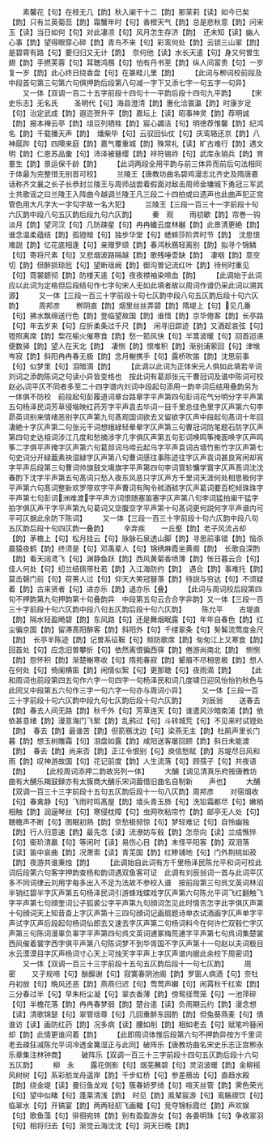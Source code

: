 <!-- { "loadSidebar": true } -->
　　素馨花【句】在枝无几【韵】秋入阑干十二【韵】那茉莉【读】如今已矣【韵】只有兰英菊蕊【韵】霜蟹年时【句】香橙天气【韵】总是悲秋意【韵】问宋玉【读】当日如何【句】对此凄凉【句】风月怎生存济【韵】　还未知【读】幽人心事【韵】望得眼穿心碎【韵】青鸟不来【句】彩鸾何处【韵】云锁三山翠【韵】是碧霄有路【句】要归归又无计【韵】　奈何他【读】水长天逺【句】身又何曽生翅【韵】手撚芙蓉【句】耳聴鸿鴈【句】怕有丹书至【韵】纵人间富贵【句】一岁复一岁【韵】此心终日绕香盘【句】在篆畦儿里【韵】
　　【此词与栁词校前段及中段首句第三句第六句俱押韵后段第八句减一字下又添七字一句五字一句异】
　　又一体【双调一百二十五字前段十四句十一平韵后段十四句九平韵】
　　【宋史乐志】无名氏
　　圣明代【句】海县澄清【韵】惠化洽寰瀛【韵】时康岁足【句】治定武成【韵】遐迩贺升平【韵】嘉坛上【读】昭事神灵【韵】荐明诚【韵】报本禅云亭【韵】俎豆列牺牲【韵】宸心蠲洁【句】明徳荐惟馨【韵】纪鸿名【韵】千载播天声【韵】　燔柴毕【句】云驭回仙仗【句】庆鸾辂还京【韵】八神扈跸【句】四隩来庭【韵】嘉气覆重城【韵】殊常礼【读】旷古难行【韵】遇文明【韵】仁恩苏品彚【句】沛泽被簮缨【韵】祥符锡祚【句】武库永销兵【韵】育羣生【韵】景运保千龄【韵】
　　【此词两段全用平韵与前三体异而前后句法相同于体最为完整惜无别首可校】
　　兰陵王【唐教坊曲名碧鸡漫志北齐史及隋唐嘉话称齐文襄之长子长恭封兰陵王与周师战尝着假面对敌击周师金墉城下勇冠三军武士共歌谣之曰兰陵王入阵曲今越调兰陵王凡三段二十四拍或曰遗声也此曲声犯正宫管色用大凡字大一字勾字故一名大犯】
　　兰陵王【三段一百三十一字前段十句六仄韵中段八句五仄韵后段九句六仄韵】
　　秦　观
　　雨初歇【韵】帘巻一钩淡月【韵】望河汉【句】几防疎星【句】冉冉纎云度林樾【韵】此景清更絶【韵】谁念温柔蕴结【韵】孤镫暗【句】独步华堂【句】蟋蟀莎阶弄时节【韵】　沈思恨难説【韵】忆花底相逢【句】亲赠罗缬【韵】春鸿秋鴈轻离别【韵】拟寻个锦鳞【句】寄将尺素【句】又悲烟波路隔越【韵】歌残唾壶缺【韵】　凄咽【韵】意空切【韵】但醉损琼卮【句】望断瑶阙【韵】御沟曽记流红叶【韵】待何时重见【句】霓裳聼彻【韵】防楼天逺【句】夜夜襟袖染啼血【韵】
　　【此调始于此词应以此词为定格但后段结句作七字句宋人无如此填者故以周词作谱仍采此词以溯其源】
　　又一体【三段一百三十字前段十句七仄韵中段八句五仄韵后段十句六仄韵】
　　周邦彦
　　栁阴直【韵】烟里丝丝弄碧【韵】隋堤上【句】见几番【句】拂水飘绵送行色【韵】登临望故国【韵】谁惜【韵】京华倦客【韵】长亭路【句】年去岁来【句】应折柔条过千尺【韵】　闲寻旧踪迹【韵】又酒趁哀弦【句】镫照离席【韵】棃花榆火催寒食【韵】愁一箭风快【句】半篙波暖【句】回首迢递便数驿【韵】望人在天北【韵】　凄恻【韵】恨堆积【韵】渐别浦萦回【句】津堠岑寂【韵】斜阳冉冉春无极【韵】念月榭携手【句】露桥吹笛【韵】沈思前事【句】似梦里【句】泪暗滴【韵】
　　【此调以此词为正体宋元人俱如此填若辛词刘词之添韵陈词之句读小异皆变格也　按此词有葛郯张元干曹冠词及谱中陈词可校赵必词平仄不同者多至二十四字谱内刘词中段起句添用一韵辛词后结用叠韵另为一体俱不防校　前段起句彭履道词章台路章字平声第四句彭词花气分明分字平声第五句杨泽民词芳草侵堦映红药芳字平声袁去华词一目千里总佳色里字仄声第六句李昴英词别来情绪恶别字仄声第九句髙观国词欲去又留欲字仄声中段起句髙词十年回凄絶十字仄声第二句张元干词想蛾緑轻晕晕字仄声第三句曹冠词防笔题石防字仄声第四句史达祖词涉江几度和愁摘涉字几字俱仄声第五句彭词唤鸣筝掩面唤字仄声鸣筝二字俱平声掩字仄声第六句葛郯词乌啼云起乌字平声袁词古墙竹影竹字仄声第七句史词分开緑葢素袂湿緑字仄声第八句曹词感往事陈迹往字仄声袁词甚良宵闲却宵字平声后段第三句曹词帅旗鼓文塲旗字平声第四句李词寳轸慵学寳字仄声髙词沈沈春酌下沈字平声第五句髙词只愁入夜东风恶只字仄声方千里词天涯何处相思极何字平声第六句髙词整新欢罗带欢字平声曹词有陶令秫酒秫字仄声葛词要百柁倾珠珠字平声第七句彭词洲难渡字平声方词恨随塞笛塞字仄声第八句李词猛拍阑干猛字拍字俱仄声干字平声第九句葛词又空腹空字平声第十句髙词更何説何字平声谱内可平可仄据此余防下陈词】
　　又一体【三段一百三十字前段十句六仄韵中段八句五仄韵后段十句四仄韵一叠韵】
　　辛弃疾
　　一丘壑【韵】老子风流占却【韵】茅檐上【句】松月挂云【句】脉脉石泉透山脚【韵】寻思前事错【韵】恼杀晨猿夜鹤【韵】终须是【句】邓禹辈人【句】锦绣麻霞坐黄阁【韵】　长歌自深酌【韵】看天阔鸢飞【句】渊静鱼跃【韵】西风黄菊香喷薄【韵】怅日暮云合【句】佳人何处【句】纫兰结佩带杜若【韵】入江海防约【韵】　遇合【韵】事难托【韵】莫击磬门前【句】荷蒉人过【句】仰天大笑冠簮落【韵】待説与穷达【句】不须疑着【韵】古来贤者【句】进亦乐【韵】退亦乐【叠】
　　【此词与周词校后段第四句不押韵第九句押韵第十句叠韵异　中段第五句云合合字非韵】又一体【三段一百三十字前段十句六仄韵中段八句五仄韵后段十句六仄韵】
　　陈允平
　　古堤直【韵】隔水轻盈飏碧【韵】东风路【句】还是舞烟眠露【句】年年自春色【韵】红尘徧京国【韵】留滞髙阳醉客【韵】斜阳外【句】千缕翠条【句】髣髴流莺度金尺【韵】　长亭半陈迹【韵】记曽系征鞍【句】频防歌席【韵】匆匆江上又寒食【韵】回首处【句】应念旧曽攀折【句】依然离恨徧西驿【韵】倦游尚南北【韵】　恻恻【韵】怨怀积【韵】渐楚榭寒收【句】隋苑春寂【韵】颦眉不尽相思极【韵】想人在何处【句】倚阑横笛【韵】闲情似絮【句】更那聴【句】夜雨滴【韵】
　　【此和周词也前段第四五句作六字一句四字一句杨泽民和词几度啸日迎风怡怡钓秋色与此同又中段第五六句作三字一句六字一句亦与周词小异】
　　又一体【三段一百三十字前段十句六仄韵中段九句七仄韵后段十句六仄韵】
　　刘辰翁
　　送春去【韵】春去人间无路【韵】秋千外【句】芳草连天【句】谁遣风沙暗南浦【韵】依依甚意绪【韵】漫意海门飞絮【韵】乱鸦过【句】斗转城荒【句】不见来时试镫处【韵】　春去【韵】最谁苦【韵】但箭鴈沈边【句】梁燕无主【韵】杜鹃声里长门暮【韵】想玉树雕霜【句】泪盘如露【韵】咸阳送客屡回顾【韵】斜日未能渡【韵】　春去【韵】尚来否【韵】正江令恨别【句】庾信愁赋【韵】苏堤尽日风和雨【韵】叹神游故国【句】花记前度【韵】人生流落【句】顾孺子【句】共夜语【韵】
　　【此校周词添押二韵故另列一体】
　　大酺【调见清真乐府按唐教坊曲有大酺乐羯鼓録亦有太簇商大酺乐宋词葢借旧曲名自制新
　　声也】
　　大酺【双调一百三十三字前段十五句五仄韵后段十一句八仄韵】周邦彦
　　对宿烟收【句】春禽静【句】飞雨时鸣髙屋【韵】墙头青玉斾【句】洗铅霜都尽【句】嫩梢相触【韵】润逼琴丝【句】寒侵枕障【句】虫网吹粘帘竹【韵】邮亭无人处【句】聴檐声不断【句】困眠初熟【韵】奈愁极频惊【句】梦轻难记【句】自怜幽独【韵】行人归意速【韵】最先念【读】流潦妨车毂【韵】怎奈向【读】兰成憔悴【句】衞玠清羸【句】等闲时【读】易伤心目【韵】未怪平阳客【韵】双泪落【读】笛中哀曲【韵】况萧索【读】青芜国【韵】红糁铺地【句】门外荆桃如菽【韵】夜游共谁秉烛【韵】
　　【此调始自此词有方千里杨泽民陈允平和词可校此词后段第六句客字押韵查杨和韵词遇双鱼客可证　此调有刘辰翁词一首与此词平仄多不同词律云刘用字毎多出入不足为法故不参校入谱　按前段第三句呉文英词林沼半销红碧半字仄声第五句杨泽民词引游蜂戏蝶戏字仄声第六句陈允平词飞红翻触飞字平声第七句顔奎词公子狐裘公字平声第九句顔词怎见此时情否怎字此字俱仄声第十句顔词天上知音杳上字仄声第十三四句顔词记画扇题诗单衣试酒画字仄声单字平声试字仄声后段起句杨词仙郎去又速去字仄声第二句杨词料今在何许伫双毂伫字仄声第三句陈词漫辜负辜字平声第四句呉文英词逋冢梅荒逋字平声第七句呉词集楚裳西风催着裳字西字俱平声第八句陈词梦不到华胥国不字仄声第十一句赵以夫词极目水云漠漠目字仄声杨词寸心天上可烛天字平声上字仄声谱内据此余校下周密词】
　　又一体【双调一百三十三字前段十五句五仄韵后段十一句七仄韵】
　　周　密
　　又子规啼【句】酴醿谢【句】寂寞春阴池阁【韵】罗窗人病酒【句】奈牡丹初放【句】晩风还恶【韵】燕燕归迟【句】莺莺声嬾【句】闲罥秋千红索【韵】三分春过半【句】早朱桁尘凝【句】翠衣香薄【韵】傍鸳径莺笼【句】一池萍碎【句】半檐花落【韵】冉冉春梦弱【韵】楚台逺【读】负雨期云约【韵】漫念想【读】清歌锦瑟【句】翠管瑶尊【句】几回重醉东园酌【韵】但兔葵燕麦【句】倩谁访【读】画防红药【韵】况多病【读】腰如削【韵】相如老去【句】赋笔吟簮闲却【韵】此情更谁问着【韵】
　　【此即周词体惟后段第六句不押韵异按方千里词老去疎狂减陈允平词冷透金篝湿正与此同】破阵乐【唐教坊曲名宋史乐志正宫栁永乐章集注林钟商】
　　破阵乐【双调一百三十三字前段十四句五仄韵后段十六句五仄韵】
　　柳　永
　　露花倒影【句】烟芜蘸碧【句】灵沼波暖【韵】金柳摇风树树【句】系彩舫龙舟遥岸【韵】千步虹桥【句】参差鴈齿【句】直趋水殿【韵】绕金堤【读】曼衍鱼龙戏【句】簇春娇罗绮【句】喧天丝管【韵】霁色荣光【句】望中似睹【句】蓬莱清浅【韵】　时见【韵】鳯辇宸游【句】鸾觞禊饮【句】临翠水【句】开镐宴【韵】两两轻舠飞画檝【句】竞夺锦标霞烂【韵】声欢娱【句】歌鱼藻【句】徘徊宛转【韵】别有盈盈游女【句】各委明珠【句】争收翠羽【句】相将归去【句】渐觉云海沈沈【句】洞天日晚【韵】
